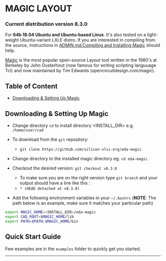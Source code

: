 # MAGIC LAYOUT
### Current distribution version 8.3.0 
For **64b 18.04 Ubuntu and Ubuntu-based Linux**. It's also tested on a light-weight Ubuntu-variant LXLE distro. If you are interested in compiling from the source, instructions in [ADMIN.md:Compiling and Installing Magic](ADMIN.md) should help.

[Magic] is the most popular open-source Layout tool written in the 1980's at Berkeley by John Ousterhout (now famous for writing scripting languuage Tcl) and now maintained by Tim Edwards (opencircuitdesign.com/magic).

## Table of Content
- [Downloading & Setting Up Magic](#downloading-&-setting-up-magic)

## Downloading & Setting Up Magic

- Change directory ```cd``` to install directory <INSTALL_DIR> e.g. ```/home/user/cad```
- To download from the ```git``` repository:
  - ```git clone https://github.com/silicon-vlsi-org/eda-magic```
- Change directory to the installed magic directory eg. ```cd eda-magic```
- Checkout the desired version: ```git checkout v8.3.0```
  - To make sure you are on the right version type ```git branch``` and your output should have a line like this :
  - ```* (HEAD detached at v8.3.0)```

- Add the following environment variables in your `~/.bashrc` (**NOTE**: The path below is an example, make sure it matches your particular path) 

```bash
export MAGIC_HOME=<INSTALL_DIR>/eda-magic
export CAD_ROOT=$MAGIC_HOME/lib
export PATH=$PATH:$MAGIC_HOME/bin
```

## Quick Start Guide
Few examples are in the ```examples``` folder to quickly get you started.


* * *

[OpenRAM]:              https://openram.soe.ucsc.edu/
[OpenRAMgit]:           https://github.com/VLSIDA/OpenRAM 
[OpenRAMpaper]:         https://ieeexplore.ieee.org/document/7827670/
[SCMOS]:                https://www.mosis.com/files/scmos/scmos.pdf
[NGSpice]:              http://ngspice.sourceforge.net
[NGSpiceMan]:           http://ngspice.sourceforge.net/docs/ngspice-html-manual/manual.xhtml
[Magic]:                http://opencircuitdesign.com/magic/
[Netgen]:               http://opencircuitdesign.com/netgen/


